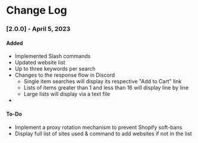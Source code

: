 # Change Log

### [2.0.0] - April 5, 2023
 
#### Added
- Implemented Slash commands
- Updated website list
- Up to three keywords per search
- Changes to the response flow in Discord
    - Single item searches will display its respective "Add to Cart" link
    - Lists of items greater than 1 and less than 16 will display line by line
    - Large lists will display via a text file
- 

#### To-Do
- Implement a proxy rotation mechanism to prevent Shopify soft-bans
- Display full list of sites used & command to add websites if not in the list